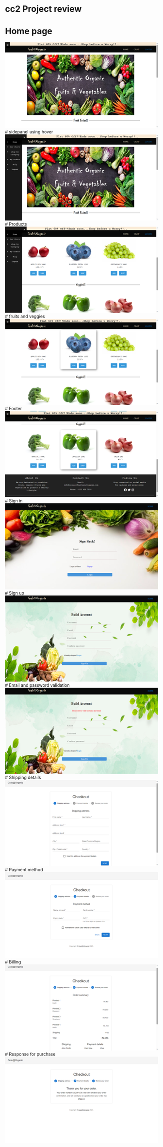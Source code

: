 # cc2 Project review
# Home page
<img src="https://github.com/YUVAN-5/React_IRC/blob/main/cc2/Home%20page.png"/>
# sidepanel using hover
<img src="https://github.com/YUVAN-5/React_IRC/blob/main/cc2/Sidepanel%20using%20hover.png"/>
# Products
<img src="https://github.com/YUVAN-5/React_IRC/blob/main/cc2/products.png"/>
# fruits and veggies
<img src="https://github.com/YUVAN-5/React_IRC/blob/main/cc2/fruits%20and%20veggies.png"/>
# Footer
<img src="https://github.com/YUVAN-5/React_IRC/blob/main/cc2/Footer.png"/>
# Sign in 
<img src="https://github.com/YUVAN-5/React_IRC/blob/main/cc2/Sign%20in%20page.png"/>
# Sign up
<img src="https://github.com/YUVAN-5/React_IRC/blob/main/cc2/Sign%20up.png"/>
# Email and password validation
<img src="https://github.com/YUVAN-5/React_IRC/blob/main/cc2/validation%20using%20Regex.png"/>
# Shipping details
<img src="https://github.com/YUVAN-5/React_IRC/blob/main/cc2/Shipping%20details.png"/>
# Payment method
<img src="https://github.com/YUVAN-5/React_IRC/blob/main/cc2/Payment%20method.png"/>
# Billing
<img src="https://github.com/YUVAN-5/React_IRC/blob/main/cc2/Bill.png"/>
# Response for purchase
<img src="https://github.com/YUVAN-5/React_IRC/blob/main/cc2/Response%20for%20purchase.png"/>



